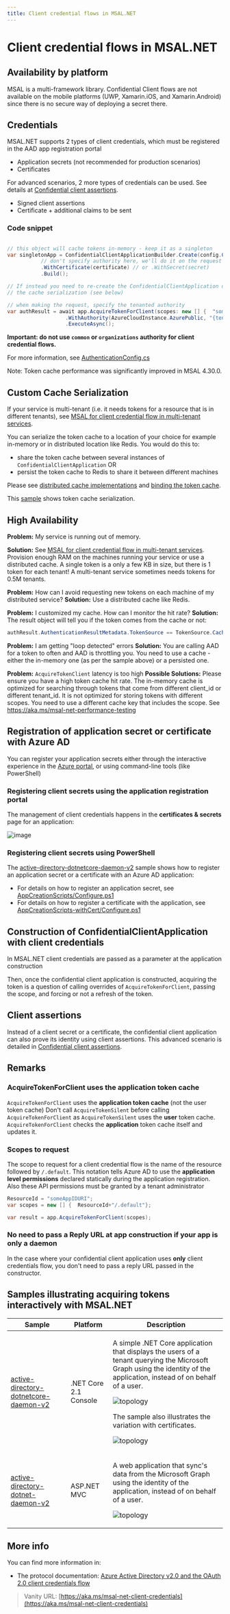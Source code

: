 ```yaml
---
title: Client credential flows in MSAL.NET
---
```


# Client credential flows in MSAL.NET

## Availability by platform

MSAL is a multi-framework library. Confidential Client flows are not available on the mobile platforms (UWP, Xamarin.iOS, and Xamarin.Android) since there is no secure way of deploying a secret there.

## Credentials

MSAL.NET supports 2 types of client credentials, which must be registered in the AAD app registration portal

- Application secrets (not recommended for production scenarios)
- Certificates

For advanced scenarios, 2 more types of credentials can be used. See details at [Confidential client assertions](/azure/active-directory/develop/msal-net-client-assertions).

- Signed client assertions
- Certificate + additional claims to be sent

### Code snippet

```csharp

// this object will cache tokens in-memory - keep it as a singleton
var singletonApp = ConfidentialClientApplicationBuilder.Create(config.ClientId)
           // don't specify authority here, we'll do it on the request 
           .WithCertificate(certificate) // or .WithSecret(secret)
           .Build();

// If instead you need to re-create the ConfidentialClientApplication on each request, you MUST customize 
// the cache serialization (see below)

// when making the request, specify the tenanted authority
var authResult = await app.AcquireTokenForClient(scopes: new [] {  "some_app_id_uri/.default"})        // uses the token cache automatically, which is optimized for multi-tenant access
                   .WithAuthority(AzureCloudInstance.AzurePublic, "{tenantID}")  // do not use "common" or "organizations"!
                   .ExecuteAsync();

```

**Important: do not use `common` or `organizations` authority for client credential flows.**

For more information, see [AuthenticationConfig.cs](https://github.com/Azure-Samples/active-directory-dotnetcore-daemon-v2/blob/5199032b352a912e7cc0fce143f81664ba1a8c26/daemon-console/AuthenticationConfig.cs#L67-L87)

Note: Token cache performance was significantly improved in MSAL 4.30.0.

## Custom Cache Serialization

If your service is multi-tenant (i.e. it needs tokens for a resource that is in different tenants), see [MSAL for client credential flow in multi-tenant services](https://github.com/AzureAD/microsoft-authentication-library-for-dotnet/wiki/Multi-tenant-client_credential-use).

You can serialize the token cache to a location of your choice for example in-memory or in distributed location like Redis. You would do this to: 

- share the token cache between several instances of `ConfidentialClientApplication` OR
- persist the token cache to Redis to share it between different machines

Please see [distributed cache implementations](https://github.com/AzureAD/microsoft-identity-web/tree/master/src/Microsoft.Identity.Web/TokenCacheProviders/Distributed) and [binding the token cache](https://github.com/AzureAD/microsoft-authentication-library-for-dotnet/wiki/token-cache-serialization#token-cache-for-a-daemon-app).

This [sample](https://github.com/Azure-Samples/active-directory-dotnet-v1-to-v2/blob/b48c10180665260a1aec78a9acf7d1b1ff97e5ba/ConfidentialClientTokenCache/Program.cs) shows token cache serialization.

## High Availability

**Problem:**
My service is running out of memory.

**Solution:**
See [MSAL for client credential flow in multi-tenant services](https://github.com/AzureAD/microsoft-authentication-library-for-dotnet/wiki/Multi-tenant-client_credential-use).
Provision enough RAM on the machines running your service or use a distributed cache.
A single token is a only a few KB in size, but there is 1 token for each tenant! A multi-tenant service sometimes needs tokens for 0.5M tenants.

**Problem:** How can I avoid requesting new tokens on each machine of my distributed service?
**Solution:** Use a distributed cache like Redis.

**Problem:** I customized my cache. How can I monitor the hit rate?
**Solution:** The result object will tell you if the token comes from the cache or not:

```csharp
authResult.AuthenticationResultMetadata.TokenSource == TokenSource.Cache
```

**Problem:** I am getting "loop detected" errors
**Solution:** You are calling AAD for a token to often and AAD is throttling you. You need to use a cache - either the in-memory one (as per the sample above) or a persisted one.

**Problem:** `AcquireTokenClient` latency is too high
**Possible Solutions:** Please ensure you have a high token cache hit rate. 
The in-memory cache is optimized for searching through tokens that come from different client_id or different tenant_id. It is not optimized for storing tokens with different scopes. You need to use a different cache key that includes the scope. See https://aka.ms/msal-net-performance-testing

## Registration of application secret or certificate with Azure AD

You can register your application secrets either through the interactive experience in the [Azure portal](https://portal.azure.com/#blade/Microsoft_AAD_IAM/ActiveDirectoryMenuBlade/RegisteredAppsPreview), or using command-line tools (like PowerShell)

### Registering client secrets using the application registration portal

The management of client credentials happens in the **certificates & secrets** page for an application:

![image](https://user-images.githubusercontent.com/13203188/49435190-4f385300-f7b6-11e8-8a83-7e468e5fd124.png)

### Registering client secrets using PowerShell

The [active-directory-dotnetcore-daemon-v2](https://github.com/Azure-Samples/active-directory-dotnetcore-daemon-v2) sample shows how to register an application secret or a certificate with an Azure AD application:

- For details on how to register an application secret, see [AppCreationScripts/Configure.ps1](https://github.com/Azure-Samples/active-directory-dotnetcore-daemon-v2/blob/5199032b352a912e7cc0fce143f81664ba1a8c26/AppCreationScripts/Configure.ps1#L190)
- For details on how to register a certificate with the application, see [AppCreationScripts-withCert/Configure.ps1](https://github.com/Azure-Samples/active-directory-dotnetcore-daemon-v2/blob/5199032b352a912e7cc0fce143f81664ba1a8c26/AppCreationScripts-withCert/Configure.ps1#L162-L178)

## Construction of ConfidentialClientApplication with client credentials

In MSAL.NET client credentials are passed as a parameter at the application construction

Then, once the confidential client application is constructed, acquiring the token is a question of calling overrides of ``AcquireTokenForClient``, passing the scope, and forcing or not a refresh of the token.

## Client assertions

Instead of a client secret or a certificate, the confidential client application can also prove its identity using client assertions. This advanced scenario is detailed in [Confidential client assertions](/azure/active-directory/develop/msal-net-client-assertions).

## Remarks

### AcquireTokenForClient uses the application token cache

`AcquireTokenForClient` uses the **application token cache** (not the user token cache)
Don't call `AcquireTokenSilent` before calling `AcquireTokenForClient` as `AcquireTokenSilent` uses the **user** token cache. `AcquireTokenForClient` checks the **application** token cache itself and updates it.

### Scopes to request

The scope to request for a client credential flow is the name of the resource followed by `/.default`. This notation tells Azure AD to use the **application level permissions** declared statically during the application registration. Also these API permissions must be granted by a tenant administrator

```csharp
ResourceId = "someAppIDURI";
var scopes = new [] {  ResourceId+"/.default"};

var result = app.AcquireTokenForClient(scopes);
```

### No need to pass a Reply URL at app construction if your app is only a daemon

In the case where your confidential client application uses **only** client credentials flow, you don't need to pass a reply URL passed in the constructor.

## Samples illustrating acquiring tokens interactively with MSAL.NET

Sample | Platform | Description
------ | -------- | -----------
[active-directory-dotnetcore-daemon-v2](https://github.com/Azure-Samples/active-directory-dotnetcore-daemon-v2) | .NET Core 2.1 Console | <p>A simple .NET Core application that displays the users of a tenant querying the Microsoft Graph using the identity of the application, instead of on behalf of a user.</p> ![topology](https://github.com/Azure-Samples/active-directory-dotnetcore-daemon-v2/blob/master/1-Call-MSGraph/ReadmeFiles/topology.png) <p>The sample also illustrates the variation with certificates.<p/> ![topology](https://github.com/Azure-Samples/active-directory-dotnetcore-daemon-v2/blob/master/1-Call-MSGraph/ReadmeFiles/topology-certificates.png)
[active-directory-dotnet-daemon-v2](https://github.com/Azure-Samples/active-directory-dotnet-daemon-v2) | ASP.NET MVC | <p>A web application that sync's data from the Microsoft Graph using the identity of the application, instead of on behalf of a user.<p/>![topology](https://github.com/Azure-Samples/active-directory-dotnet-daemon-v2/blob/master/ReadmeFiles/topology.png)

## More info

You can find more information in:

- The protocol documentation: [Azure Active Directory v2.0 and the OAuth 2.0 client credentials flow](/azure/active-directory/develop/v2-oauth2-client-creds-grant-flow)

> Vanity URL: [https://aka.ms/msal-net-client-credentials](https://aka.ms/msal-net-client-credentials)